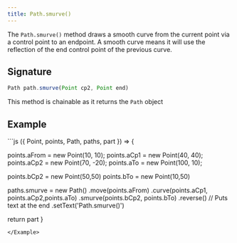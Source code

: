 ```yaml
---
title: Path.smurve()
---
```


The `Path.smurve()` method draws a smooth curve from the current point via a control point to an endpoint.
A smooth curve means it will use the reflection of the end control point of the previous curve.

## Signature

```js
Path path.smurve(Point cp2, Point end)
```

<Tip compact>This method is chainable as it returns the `Path` object</Tip>

## Example

<Example caption="Example of the Path.smurve() method">
```js
({ Point, points, Path, paths, part }) => {

  points.aFrom = new Point(10, 10);
  points.aCp1 = new Point(40, 40);
  points.aCp2 = new Point(70, -20);
  points.aTo = new Point(100, 10);

  points.bCp2 = new Point(50,50)
  points.bTo = new Point(10,50)
  
  paths.smurve = new Path()
    .move(points.aFrom)
    .curve(points.aCp1, points.aCp2,points.aTo)
    .smurve(points.bCp2, points.bTo)
    .reverse() // Puts text at the end
    .setText('Path.smurve()')

  return part
}
```
</Example>

